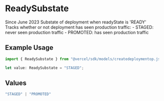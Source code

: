 # ReadySubstate

Since June 2023 Substate of deployment when readyState is 'READY' Tracks whether or not deployment has seen production traffic: - STAGED: never seen production traffic - PROMOTED: has seen production traffic

## Example Usage

```typescript
import { ReadySubstate } from "@vercel/sdk/models/createdeploymentop.js";

let value: ReadySubstate = "STAGED";
```

## Values

```typescript
"STAGED" | "PROMOTED"
```